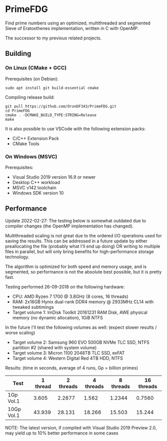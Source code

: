 # PrimeFDG
Find prime numbers using an optimized, multithreaded and segmented Sieve of Eratosthenes implementation, written in C with OpenMP.

The successor to my previous related projects.

## Building
### On Linux (CMake + GCC)
Prerequisites (on Debian):
```
sudo apt install git build-essential cmake
```
Compiling release build:
```
git pull https://github.com/OronDF343/PrimeFDG.git
cd PrimeFDG
cmake . -DCMAKE_BUILD_TYPE:STRING=Release
make
```

It is also possible to use VSCode with the following extension packs:
* C/C++ Extension Pack
* CMake Tools

### On Windows (MSVC)
Prerequisites:
* Visual Studio 2019 version 16.9 or newer
* Desktop C++ workload
* MSVC v142 toolchain
* Windows SDK version 10

## Performance
Update 2022-02-27: The testing below is somewhat outdated due to compiler changes (the OpenMP implementation has changed).

Multithreaded scaling is not great due to the ordered I/O operations used for saving the results. This can be addressed in a future update by either preallocating the file (probably what I'll end up doing) OR writing to multiple files in parallel, but will only bring benefits for high-performance storage technology.

The algorithm is optimized for both speed and memory usage, and is segmented, so performance is not the absolute best possible, but it is pretty fast.

Testing performed 26-09-2018 on the following hardware:
* CPU: AMD Ryzen 7 1700 @ 3.8GHz (8 cores, 16 threads)
* RAM: 2x16GB Hynix dual-rank DDR4 memory @ 2933MHz CL14 with tweaked subtimings
* Target volume 1: ImDisk Toolkit 20161231 RAM Disk, AWE physical memory (no dynamic allocation), 1GiB NTFS

In the future I'll test the following volumes as well: (expect slower results / worse scaling)
* Target volume 2: Samsung 960 EVO 500GB NVMe TLC SSD, NTFS partition #2 (shared with system volume)
* Target volume 3: Micron 1100 2048TB TLC SSD, exFAT
* Target volume 4: Western Digital Red 4TB HDD, NTFS

Results: (time in seconds, average of 4 runs, Gp = billion primes)

Test | 1 thread | 2 threads | 4 threads | 8 threads | 16 threads
--- | --- | --- | --- | --- | ---
1Gp Vol.1 | 3.605 | 2.2877 | 1.562 | 1.2344 | 0.7560
10Gp Vol.1 | 43.939 | 28.131 | 18.266 | 15.503 | 15.244

NOTE: The latest version, if compiled with Visual Studio 2019 Preview 2.0, may yield up to 10% better performance in some cases
